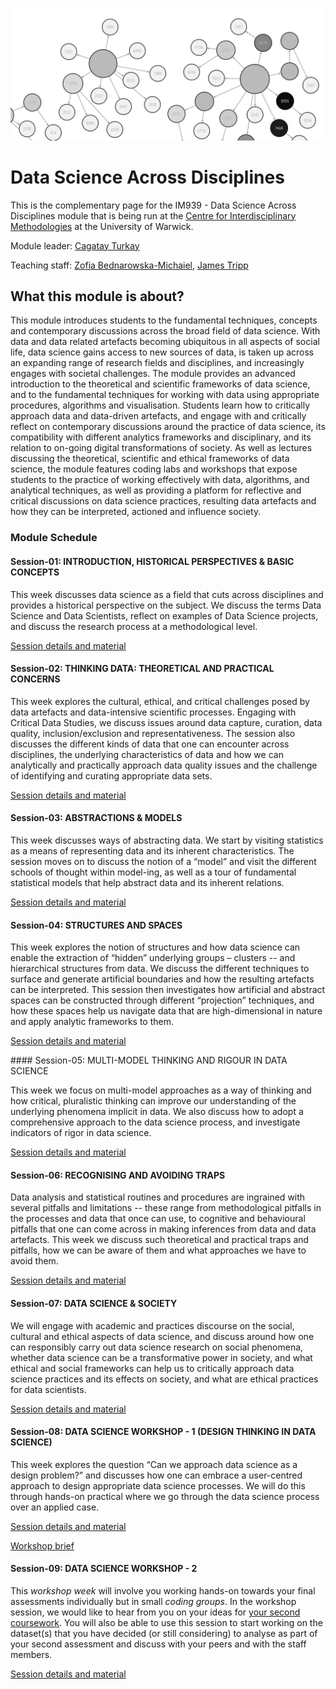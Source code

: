 ![teaser](images/teaser3.png)

# Data Science Across Disciplines

This is the complementary page for the IM939 - Data Science Across Disciplines module that is being run at the [Centre for Interdisciplinary Methodologies](https://warwick.ac.uk/fac/cross_fac/cim/) at the University of Warwick.

Module leader: [Cagatay Turkay](https://warwick.ac.uk/fac/cross_fac/cim/people/cagatay-turkay/)

Teaching staff: [Zofia Bednarowska-Michaiel](https://warwick.ac.uk/fac/cross_fac/cim/people/zofia-bednarowska-michaiel/), [James Tripp](https://warwick.ac.uk/fac/cross_fac/cim/people/james-tripp/)

## What this module is about?  

This module introduces students to the fundamental techniques, concepts and contemporary discussions across the broad field of data science. With data and data related artefacts becoming ubiquitous in all aspects of social life, data science gains access to new sources of data, is taken up across an expanding range of research fields and disciplines, and increasingly engages with societal challenges. The module provides an advanced introduction to the theoretical and scientific frameworks of data science, and to the fundamental techniques for working with data using appropriate procedures, algorithms and visualisation. Students learn how to critically approach data and data-driven artefacts, and engage with and critically reflect on contemporary discussions around the practice of data science, its compatibility with different analytics frameworks and disciplinary, and its relation to on-going digital transformations of society. As well as lectures discussing the theoretical, scientific and ethical frameworks of data science, the module features coding labs and workshops that expose students to the practice of working effectively with data, algorithms, and analytical techniques, as well as providing a platform for reflective and critical discussions on data science practices, resulting data artefacts and how they can be interpreted, actioned and influence society.

### Module Schedule  

#### Session-01: INTRODUCTION, HISTORICAL PERSPECTIVES & BASIC CONCEPTS 

This week discusses data science as a field that cuts across disciplines and provides a historical perspective on the subject. We discuss the terms Data Science and Data Scientists, reflect on examples of Data Science projects, and discuss the research process at a methodological level. 

[Session details and material](Sessions/session-01.html) 

#### Session-02: THINKING DATA: THEORETICAL AND PRACTICAL CONCERNS 

This week explores the cultural, ethical, and critical challenges posed by data artefacts and data-intensive scientific processes. Engaging with Critical Data Studies, we discuss issues around data capture, curation, data quality, inclusion/exclusion and representativeness. The session also discusses the different kinds of data that one can encounter across disciplines, the underlying characteristics of data and how we can analytically and practically approach data quality issues and the challenge of identifying and curating appropriate data sets.

[Session details and material](Sessions/session-02.html) 

#### Session-03: ABSTRACTIONS & MODELS 

This week discusses ways of abstracting data. We start by visiting statistics as a means of representing data and its inherent characteristics. The session moves on to discuss the notion of a “model” and visit the different schools of thought within model-ing, as well as a tour of fundamental statistical models that help abstract data and its inherent relations.

[Session details and material](Sessions/session-03.html) 

#### Session-04: STRUCTURES AND SPACES 

This week explores the notion of structures and how data science can enable the extraction of “hidden” underlying groups – clusters -- and hierarchical structures from data. We discuss the different techniques to surface and generate artificial boundaries and how the resulting artefacts can be interpreted. This session then investigates how artificial and abstract spaces can be constructed through different “projection” techniques, and how these spaces help us navigate data that are high-dimensional in nature and apply analytic frameworks to them.

[Session details and material](Sessions/session-04.html) 

#### Session-05: MULTI-MODEL THINKING AND RIGOUR IN DATA SCIENCE 

This week we focus on multi-model approaches as a way of thinking and how critical, pluralistic thinking can improve our understanding of the underlying phenomena implicit in data. We also discuss how to adopt a comprehensive approach to the data science process, and investigate indicators of rigor in data science.

[Session details and material](Sessions/session-05.html) 

#### Session-06: RECOGNISING AND AVOIDING TRAPS 

Data analysis and statistical routines and procedures are ingrained with several pitfalls and limitations -- these range from methodological pitfalls in the processes and data that once can use, to cognitive and behavioural pitfalls that one can come across in making inferences from data and data artefacts. This week we discuss such theoretical and practical traps and pitfalls, how we can be aware of them and what approaches we have to avoid them. 

[Session details and material](Sessions/session-06.html) 

#### Session-07: DATA SCIENCE & SOCIETY 

We will engage with academic and practices discourse on the social, cultural and ethical aspects of data science, and discuss around how one can responsibly carry out data science research on social phenomena, whether data science can be a transformative power in society, and what ethical and social frameworks can help us to critically approach data science practices and its effects on society, and what are ethical practices for data scientists.

[Session details and material](Sessions/session-07.html) 

#### Session-08: DATA SCIENCE WORKSHOP - 1 (DESIGN THINKING IN DATA SCIENCE)

This week explores the question “Can we approach data science as a design problem?” and discusses how one can embrace a user-centred approach to design appropriate data science processes. We will do this through hands-on practical where we go through the data science process over an applied case.

[Session details and material](Sessions/session-08.html) 

[Workshop brief](Sessions/session-08_WorkshopBrief.html) 

#### Session-09: DATA SCIENCE WORKSHOP - 2 

This *workshop week* will involve you working hands-on towards your final assessments individually but in small *coding groups*. In the workshop session, we would like to hear from you on your ideas for [your second coursework](https://moodle.warwick.ac.uk/mod/page/view.php?id=1162248). You will also be able to use this session to start working on the dataset(s) that you have decided (or still considering) to analyse as part of your second assessment and discuss with your peers and with the staff members.

 [Session details and material](Sessions/session-09.html) 